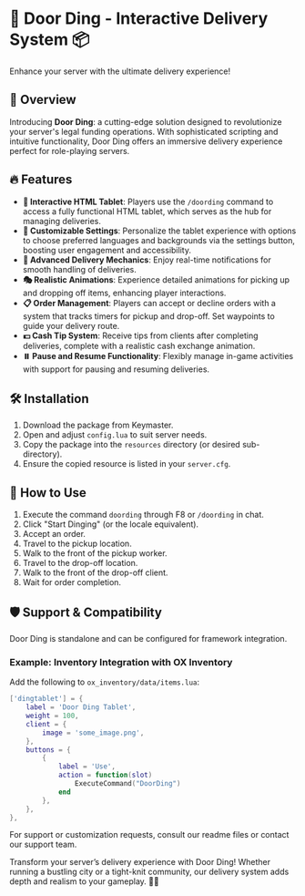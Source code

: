 # 🚪 Door Ding - Interactive Delivery System 📦

Enhance your server with the ultimate delivery experience!

## 🌟 Overview

Introducing **Door Ding**: a cutting-edge solution designed to revolutionize your server's legal funding operations. With sophisticated scripting and intuitive functionality, Door Ding offers an immersive delivery experience perfect for role-playing servers.

## 🔥 Features

- **📱 Interactive HTML Tablet**: Players use the `/doording` command to access a fully functional HTML tablet, which serves as the hub for managing deliveries.
- **🎨 Customizable Settings**: Personalize the tablet experience with options to choose preferred languages and backgrounds via the settings button, boosting user engagement and accessibility.
- **🚚 Advanced Delivery Mechanics**: Enjoy real-time notifications for smooth handling of deliveries.
- **🎭 Realistic Animations**: Experience detailed animations for picking up and dropping off items, enhancing player interactions.
- **📋 Order Management**: Players can accept or decline orders with a system that tracks timers for pickup and drop-off. Set waypoints to guide your delivery route.
- **💵 Cash Tip System**: Receive tips from clients after completing deliveries, complete with a realistic cash exchange animation.
- **⏸️ Pause and Resume Functionality**: Flexibly manage in-game activities with support for pausing and resuming deliveries.

## 🛠️ Installation

1. Download the package from Keymaster.
2. Open and adjust `config.lua` to suit server needs.
3. Copy the package into the `resources` directory (or desired sub-directory).
4. Ensure the copied resource is listed in your `server.cfg`.

## 🚀 How to Use

1. Execute the command `doording` through F8 or `/doording` in chat.
2. Click "Start Dinging" (or the locale equivalent).
3. Accept an order.
4. Travel to the pickup location.
5. Walk to the front of the pickup worker.
6. Travel to the drop-off location.
7. Walk to the front of the drop-off client.
8. Wait for order completion.

## 🛡️ Support & Compatibility

Door Ding is standalone and can be configured for framework integration.

### Example: Inventory Integration with OX Inventory

Add the following to `ox_inventory/data/items.lua`:

```lua
['dingtablet'] = {
    label = 'Door Ding Tablet',
    weight = 100,
    client = {
        image = 'some_image.png',
    },
    buttons = {
        {
            label = 'Use',
            action = function(slot)
                ExecuteCommand("DoorDing")
            end
        },
    },
},
```

For support or customization requests, consult our readme files or contact our support team.

Transform your server’s delivery experience with Door Ding! Whether running a bustling city or a tight-knit community, our delivery system adds depth and realism to your gameplay. 🌆🚛

